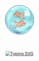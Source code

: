<p align="center">
  <img src="fish.gif" width="100" />
  <br>
  <br>
  <br>
  <br>
  <a href="https://git.io/typing-svg"><img src="https://readme-typing-svg.demolab.com?font=Press+Start+2P&pause=980&color=a56850&center=true&vCenter=true&random=false&lines=HEY+THERE+!;I'M+A+UI+DEVELOPER;React.JS+%26+Figma" alt="Typing SVG" /></a>
